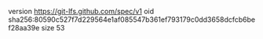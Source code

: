 version https://git-lfs.github.com/spec/v1
oid sha256:80590c527f7d229564e1af085547b361ef793179c0dd3658dcfcb6bef28aa39e
size 53
